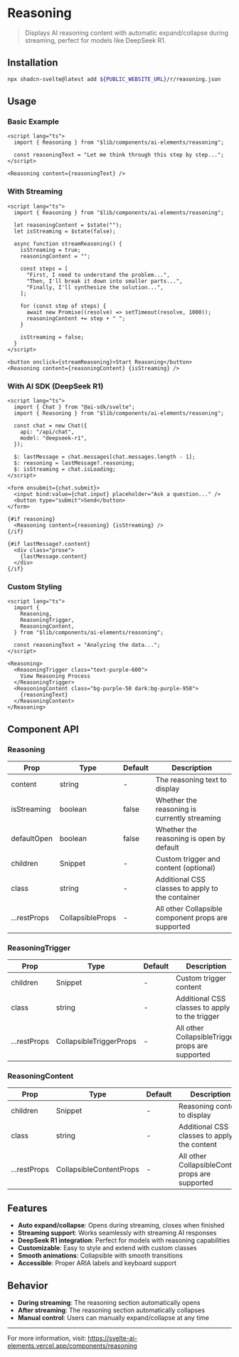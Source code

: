 # Reasoning

> Displays AI reasoning content with automatic expand/collapse during streaming, perfect for models like DeepSeek R1.

## Installation

```bash
npx shadcn-svelte@latest add ${PUBLIC_WEBSITE_URL}/r/reasoning.json
```

## Usage

### Basic Example

```svelte
<script lang="ts">
  import { Reasoning } from "$lib/components/ai-elements/reasoning";

  const reasoningText = "Let me think through this step by step...";
</script>

<Reasoning content={reasoningText} />
```

### With Streaming

```svelte
<script lang="ts">
  import { Reasoning } from "$lib/components/ai-elements/reasoning";

  let reasoningContent = $state("");
  let isStreaming = $state(false);

  async function streamReasoning() {
    isStreaming = true;
    reasoningContent = "";

    const steps = [
      "First, I need to understand the problem...",
      "Then, I'll break it down into smaller parts...",
      "Finally, I'll synthesize the solution...",
    ];

    for (const step of steps) {
      await new Promise((resolve) => setTimeout(resolve, 1000));
      reasoningContent += step + " ";
    }

    isStreaming = false;
  }
</script>

<button onclick={streamReasoning}>Start Reasoning</button>
<Reasoning content={reasoningContent} {isStreaming} />
```

### With AI SDK (DeepSeek R1)

```svelte
<script lang="ts">
  import { Chat } from "@ai-sdk/svelte";
  import { Reasoning } from "$lib/components/ai-elements/reasoning";

  const chat = new Chat({
    api: "/api/chat",
    model: "deepseek-r1",
  });

  $: lastMessage = chat.messages[chat.messages.length - 1];
  $: reasoning = lastMessage?.reasoning;
  $: isStreaming = chat.isLoading;
</script>

<form onsubmit={chat.submit}>
  <input bind:value={chat.input} placeholder="Ask a question..." />
  <button type="submit">Send</button>
</form>

{#if reasoning}
  <Reasoning content={reasoning} {isStreaming} />
{/if}

{#if lastMessage?.content}
  <div class="prose">
    {lastMessage.content}
  </div>
{/if}
```

### Custom Styling

```svelte
<script lang="ts">
  import {
    Reasoning,
    ReasoningTrigger,
    ReasoningContent,
  } from "$lib/components/ai-elements/reasoning";

  const reasoningText = "Analyzing the data...";
</script>

<Reasoning>
  <ReasoningTrigger class="text-purple-600">
    View Reasoning Process
  </ReasoningTrigger>
  <ReasoningContent class="bg-purple-50 dark:bg-purple-950">
    {reasoningText}
  </ReasoningContent>
</Reasoning>
```

## Component API

### Reasoning

| Prop         | Type             | Default | Description                                         |
| ------------ | ---------------- | ------- | --------------------------------------------------- |
| content      | string           | -       | The reasoning text to display                       |
| isStreaming  | boolean          | false   | Whether the reasoning is currently streaming        |
| defaultOpen  | boolean          | false   | Whether the reasoning is open by default            |
| children     | Snippet          | -       | Custom trigger and content (optional)               |
| class        | string           | -       | Additional CSS classes to apply to the container    |
| ...restProps | CollapsibleProps | -       | All other Collapsible component props are supported |

### ReasoningTrigger

| Prop         | Type                    | Default | Description                                      |
| ------------ | ----------------------- | ------- | ------------------------------------------------ |
| children     | Snippet                 | -       | Custom trigger content                           |
| class        | string                  | -       | Additional CSS classes to apply to the trigger   |
| ...restProps | CollapsibleTriggerProps | -       | All other CollapsibleTrigger props are supported |

### ReasoningContent

| Prop         | Type                    | Default | Description                                      |
| ------------ | ----------------------- | ------- | ------------------------------------------------ |
| children     | Snippet                 | -       | Reasoning content to display                     |
| class        | string                  | -       | Additional CSS classes to apply to the content   |
| ...restProps | CollapsibleContentProps | -       | All other CollapsibleContent props are supported |

## Features

- **Auto expand/collapse**: Opens during streaming, closes when finished
- **Streaming support**: Works seamlessly with streaming AI responses
- **DeepSeek R1 integration**: Perfect for models with reasoning capabilities
- **Customizable**: Easy to style and extend with custom classes
- **Smooth animations**: Collapsible with smooth transitions
- **Accessible**: Proper ARIA labels and keyboard support

## Behavior

- **During streaming**: The reasoning section automatically opens
- **After streaming**: The reasoning section automatically collapses
- **Manual control**: Users can manually expand/collapse at any time

---

For more information, visit: https://svelte-ai-elements.vercel.app/components/reasoning
